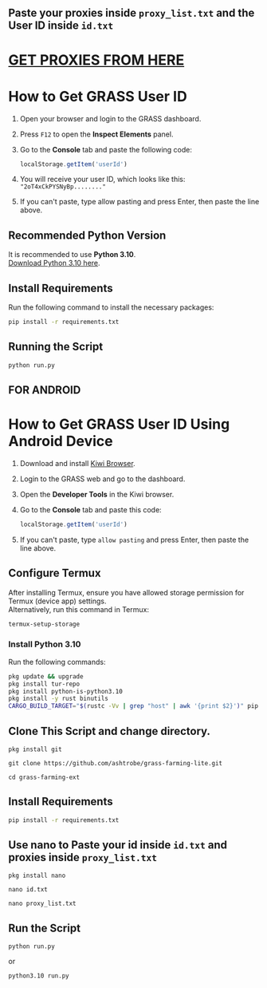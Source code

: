 
## Paste your proxies inside ```proxy_list.txt``` and the User ID inside ```id.txt```
# [GET PROXIES FROM HERE](https://proxy-sale.com/?partner_link=7w04Ij8gwl)

# How to Get GRASS User ID

1. Open your browser and login to the GRASS dashboard.
2. Press `F12` to open the **Inspect Elements** panel.
3. Go to the **Console** tab and paste the following code:

   ```javascript
   localStorage.getItem('userId')
   ```

4. You will receive your user ID, which looks like this: `"2oT4xCkPYSNyBp........"`
5. If you can't paste, type allow pasting and press Enter, then paste the line above.

## Recommended Python Version

It is recommended to use **Python 3.10**.  
[Download Python 3.10 here](https://www.python.org/downloads/release/python-3100/).

## Install Requirements

Run the following command to install the necessary packages:

```bash
pip install -r requirements.txt
```

## Running the Script

```bash
python run.py
```
## FOR ANDROID

# How to Get GRASS User ID Using Android Device

1. Download and install [Kiwi Browser](https://play.google.com/store/apps/details?id=com.kiwibrowser.browser&hl=en).
2. Login to the GRASS web and go to the dashboard.
3. Open the **Developer Tools** in the Kiwi browser.
4. Go to the **Console** tab and paste this code:

   ```javascript
   localStorage.getItem('userId')
   ```

5. If you can't paste, type `allow pasting` and press Enter, then paste the line above.

## Configure Termux

After installing Termux, ensure you have allowed storage permission for Termux (device app) settings.  
Alternatively, run this command in Termux:

```bash
termux-setup-storage
```

### Install Python 3.10

Run the following commands:

```bash
pkg update && upgrade
pkg install tur-repo
pkg install python-is-python3.10
pkg install -y rust binutils
CARGO_BUILD_TARGET="$(rustc -Vv | grep "host" | awk '{print $2}')" pip install maturin
```

## Clone This Script and change directory.
```
pkg install git
```
```
git clone https://github.com/ashtrobe/grass-farming-lite.git
```
```
cd grass-farming-ext
```
## Install Requirements
```bash
pip install -r requirements.txt
```
## Use nano to Paste your id inside ```id.txt``` and proxies inside ```proxy_list.txt```
```
pkg install nano
```
```
nano id.txt
```
```
nano proxy_list.txt
```
## Run the Script
```
python run.py
```
or
```
python3.10 run.py
```
